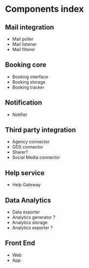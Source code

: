 # Components index

## Mail integration

- Mail poller
- Mail listener
- Mail filterer

## Booking core

- Booking interface
- Booking storage
- Booking tracker

## Notification

- Notifier

## Third party integration

- Agency connector
- GDS connector
- Sharer?
- Social Media connector


## Help service

- Help Gateway


## Data Analytics

- Data exporter
- Analytics generator ?
- Analytics storage
- Analytics exporter ?



## Front End

- Web
- App
